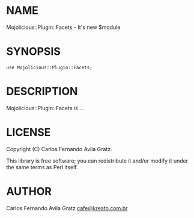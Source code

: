 # NAME

Mojolicious::Plugin::Facets - It's new $module

# SYNOPSIS

    use Mojolicious::Plugin::Facets;

# DESCRIPTION

Mojolicious::Plugin::Facets is ...

# LICENSE

Copyright (C) Carlos Fernando Avila Gratz.

This library is free software; you can redistribute it and/or modify
it under the same terms as Perl itself.

# AUTHOR

Carlos Fernando Avila Gratz <cafe@kreato.com.br>
